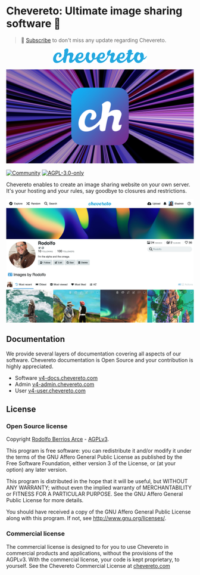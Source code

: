 # Chevereto: Ultimate image sharing software 🦄

> 🔔 [Subscribe](https://chv.to/newsletter) to don't miss any update regarding Chevereto.

<p align="center">
    <img alt="Chevereto" src="chevereto.svg" width="50%">
</p>

![CHUISS](.github/banner/chevereto-ultimate.png)

[![Community](https://img.shields.io/badge/chv.to-community-blue?style=flat-square)](https://chv.to/community)
[![AGPL-3.0-only](https://img.shields.io/github/license/chevereto/chevereto?style=flat-square)](LICENSE)

Chevereto enables to create an image sharing website on your own server. It's your hosting and your rules, say goodbye to closures and restrictions.

![screen](.github/screen/user-profile.jpeg)

## Documentation

We provide several layers of documentation covering all aspects of our software. Chevereto documentation is Open Source and your contribution is highly appreciated.

* Software [v4-docs.chevereto.com](https://v4-docs.chevereto.com)
* Admin [v4-admin.chevereto.com](https://v4-admin.chevereto.com)
* User [v4-user.chevereto.com](https://v4-user.chevereto.com)

## License

### Open Source license

Copyright [Rodolfo Berríos Arce](http://rodolfoberrios.com) - [AGPLv3](LICENSE).

This program is free software: you can redistribute it and/or modify it under the terms of the GNU Affero General Public License as published by the Free Software Foundation, either version 3 of the License, or (at your option) any later version.

This program is distributed in the hope that it will be useful, but WITHOUT ANY WARRANTY; without even the implied warranty of MERCHANTABILITY or FITNESS FOR A PARTICULAR PURPOSE. See the GNU Affero General Public License for more details.

You should have received a copy of the GNU Affero General Public License along with this program. If not, see http://www.gnu.org/licenses/.

### Commercial license

The commercial license is designed to for you to use Chevereto in commercial products and applications, without the provisions of the AGPLv3. With the commercial license, your code is kept proprietary, to yourself. See the Chevereto Commercial License at [chevereto.com](https://chevereto.com/license)
